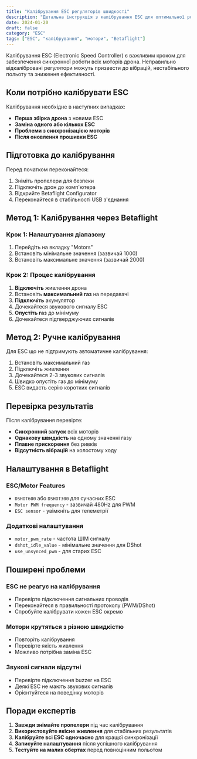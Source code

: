 ```yaml
---
title: "Калібрування ESC регуляторів швидкості"
description: "Детальна інструкція з калібрування ESC для оптимальної роботи моторів дрона"
date: 2024-01-20
draft: false
category: "ESC"
tags: ["ESC", "калібрування", "мотори", "Betaflight"]
---
```


Калібрування ESC (Electronic Speed Controller) є важливим кроком для забезпечення синхронної роботи всіх моторів дрона. Неправильно відкалібровані регулятори можуть призвести до вібрацій, нестабільного польоту та зниження ефективності.

## Коли потрібно калібрувати ESC

Калібрування необхідне в наступних випадках:

- **Перша збірка дрона** з новими ESC
- **Заміна одного або кількох ESC**
- **Проблеми з синхронізацією моторів**
- **Після оновлення прошивки ESC**

## Підготовка до калібрування

Перед початком переконайтеся:

1. Зніміть пропелери для безпеки
2. Підключіть дрон до комп'ютера
3. Відкрийте Betaflight Configurator
4. Переконайтеся в стабільності USB з'єднання

## Метод 1: Калібрування через Betaflight

### Крок 1: Налаштування діапазону
1. Перейдіть на вкладку "Motors"
2. Встановіть мінімальне значення (зазвичай 1000)
3. Встановіть максимальне значення (зазвичай 2000)

### Крок 2: Процес калібрування
1. **Відключіть** живлення дрона
2. Встановіть **максимальний газ** на передавачі
3. **Підключіть** акумулятор
4. Дочекайтеся звукового сигналу ESC
5. **Опустіть газ** до мінімуму
6. Дочекайтеся підтверджуючих сигналів

## Метод 2: Ручне калібрування

Для ESC що не підтримують автоматичне калібрування:

1. Встановіть максимальний газ
2. Підключіть живлення
3. Дочекайтеся 2-3 звукових сигналів
4. Швидко опустіть газ до мінімуму
5. ESC видасть серію коротких сигналів

## Перевірка результатів

Після калібрування перевірте:

- **Синхронний запуск** всіх моторів
- **Однакову швидкість** на одному значенні газу
- **Плавне прискорення** без ривків
- **Відсутність вібрацій** на холостому ходу

## Налаштування в Betaflight

### ESC/Motor Features
- `DSHOT600` або `DSHOT300` для сучасних ESC
- `Motor PWM frequency` - зазвичай 480Hz для PWM
- `ESC sensor` - увімкніть для телеметрії

### Додаткові налаштування
- `motor_pwm_rate` - частота ШІМ сигналу
- `dshot_idle_value` - мінімальне значення для DShot
- `use_unsynced_pwm` - для старих ESC

## Поширені проблеми

### ESC не реагує на калібрування
- Перевірте підключення сигнальних проводів
- Переконайтеся в правильності протоколу (PWM/DShot)
- Спробуйте калібрувати кожен ESC окремо

### Мотори крутяться з різною швидкістю
- Повторіть калібрування
- Перевірте якість живлення
- Можливо потрібна заміна ESC

### Звукові сигнали відсутні
- Перевірте підключення buzzer на ESC
- Деякі ESC не мають звукових сигналів
- Орієнтуйтеся на поведінку моторів

## Поради експертів

1. **Завжди знімайте пропелери** під час калібрування
2. **Використовуйте якісне живлення** для стабільних результатів
3. **Калібруйте всі ESC одночасно** для кращої синхронізації
4. **Записуйте налаштування** після успішного калібрування
5. **Тестуйте на малих обертах** перед повноцінним польотом
